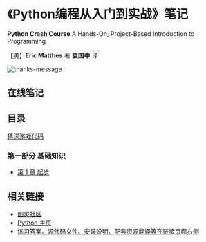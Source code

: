 # 《Python编程从入门到实战》笔记

**Python Crash Course** A Hands-On, Project-Based Introduction to Programming

【美】**Eric Matthes** 著 **袁国中** 译

![thanks-message](images/thanks-message.jpg)

## [在线笔记](https://9527q.github.io/python-crash-course-note/)

## 目录

[猜词游戏代码](code/guess_number.py)

### 第一部分 基础知识

- [第 1 章 起步](./md-note/part1/01-start.md)

## 相关链接

- [图灵社区](http://www.ituring.com.cn/)
- [Python 主页](http://python.org/)
- [练习答案、源代码文件、安装说明、配套资源翻译等在链接页面右侧](http://www.ituring.com.cn/book/1861)
